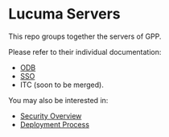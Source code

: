 # Lucuma Servers

This repo groups together the servers of GPP.

Please refer to their individual documentation:
- [ODB](ODB-README.md)
- [SSO](SSO-README.md)
- ITC (soon to be merged).

You may also be interested in:
- [Security Overview](SSO-SECURITY.md)
- [Deployment Process](DEPLOYMENT.md)